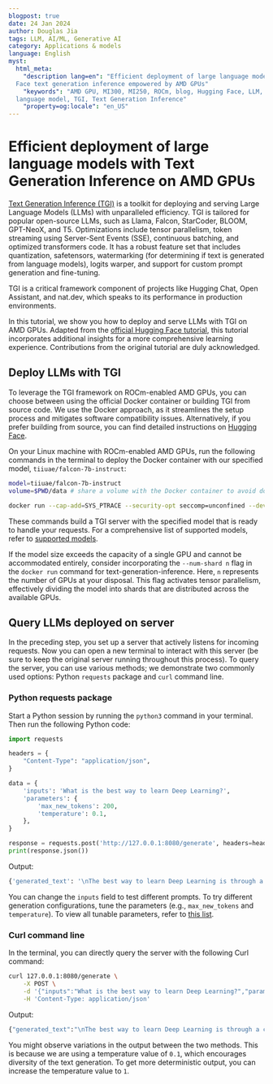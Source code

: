 ```yaml
---
blogpost: true
date: 24 Jan 2024
author: Douglas Jia
tags: LLM, AI/ML, Generative AI
category: Applications & models
language: English
myst:
  html_meta:
    "description lang=en": "Efficient deployment of large language models with Hugging
  Face text generation inference empowered by AMD GPUs"
    "keywords": "AMD GPU, MI300, MI250, ROCm, blog, Hugging Face, LLM,
  language model, TGI, Text Generation Inference"
    "property=og:locale": "en_US"
---
```


# Efficient deployment of large language models with Text Generation Inference on AMD GPUs

[Text Generation Inference (TGI)](https://huggingface.co/docs/text-generation-inference/index) is a
toolkit for deploying and serving Large Language Models (LLMs) with unparalleled efficiency. TGI is
tailored for popular open-source LLMs, such as Llama, Falcon, StarCoder, BLOOM, GPT-NeoX, and T5.
Optimizations include tensor parallelism, token streaming using Server-Sent Events (SSE), continuous
batching, and optimized transformers code. It has a robust feature set that includes quantization,
safetensors, watermarking (for determining if text is generated from language models), logits warper,
and support for custom prompt generation and fine-tuning.

TGI is a critical framework component of projects like Hugging Chat, Open Assistant, and nat.dev,
which speaks to its performance in production environments.

In this tutorial, we show you how to deploy and serve LLMs with TGI on AMD GPUs. Adapted from the
[official Hugging Face tutorial](https://huggingface.co/docs/text-generation-inference/index), this
tutorial incorporates additional insights for a more comprehensive learning experience. Contributions
from the original tutorial are duly acknowledged.

## Deploy LLMs with TGI

To leverage the TGI framework on ROCm-enabled AMD GPUs, you can choose between using the
official Docker container or building TGI from source code. We use the Docker approach, as it
streamlines the setup process and mitigates software compatibility issues. Alternatively, if you prefer
building from source, you can find detailed instructions on
[Hugging Face](https://huggingface.co/docs/text-generation-inference/installation).

On your Linux machine with ROCm-enabled AMD GPUs, run the following commands in the terminal
to deploy the Docker container with our specified model, `tiiuae/falcon-7b-instruct`:

```sh
model=tiiuae/falcon-7b-instruct
volume=$PWD/data # share a volume with the Docker container to avoid downloading weights every run

docker run --cap-add=SYS_PTRACE --security-opt seccomp=unconfined --device=/dev/kfd --device=/dev/dri --group-add video --ipc=host --shm-size 1g -p 8080:80 -v $volume:/data ghcr.io/huggingface/text-generation-inference:1.3-rocm --model-id $model
```

These commands build a TGI server with the specified model that is ready to handle your requests. For
a comprehensive list of supported models, refer to
[supported models](https://huggingface.co/docs/text-generation-inference/supported_models).

If the model size exceeds the capacity of a single GPU and cannot be accommodated entirely, consider incorporating the `--num-shard n` flag in the `docker run` command for text-generation-inference. Here, `n` represents the number
of GPUs at your disposal. This flag activates tensor parallelism, effectively dividing the model into
shards that are distributed across the available GPUs.

## Query LLMs deployed on server

In the preceding step, you set up a server that actively listens for incoming requests. Now you can
open a new terminal to interact with this server (be sure to keep the original server running throughout
this process). To query the server, you can use various methods; we demonstrate two commonly used
options: Python `requests` package and `curl` command line.

### Python requests package

Start a Python session by running the `python3` command in your terminal. Then run the following
Python code:

```python
import requests

headers = {
    "Content-Type": "application/json",
}

data = {
    'inputs': 'What is the best way to learn Deep Learning?',
    'parameters': {
        'max_new_tokens': 200,
        'temperature': 0.1,
    },
}

response = requests.post('http://127.0.0.1:8080/generate', headers=headers, json=data)
print(response.json())
```

Output:

```sh
{'generated_text': '\nThe best way to learn Deep Learning is through a combination of hands-on practice and structured learning. Some popular resources for learning Deep Learning include online courses, such as those offered by Coursera or edX, and textbooks such as "Deep Learning" by Goodfellow, Bengio, and Courville. Additionally, participating in online coding challenges and competitions can help reinforce your knowledge and improve your skills.'}
```

You can change the `inputs` field to test different prompts. To try different generation configurations,
tune the parameters (e.g., `max_new_tokens` and `temperature`). To view all tunable parameters, refer
to [this list](https://huggingface.co/docs/transformers/main_classes/text_generation).

### Curl command line

In the terminal, you can directly query the server with the following Curl command:

```sh
curl 127.0.0.1:8080/generate \
    -X POST \
    -d '{"inputs":"What is the best way to learn Deep Learning?","parameters":{"max_new_tokens":200,"temperature":0.1}}' \
    -H 'Content-Type: application/json'
```

Output:

```sh
{"generated_text":"\nThe best way to learn Deep Learning is through a combination of hands-on practice and structured learning. Some popular ways to learn Deep Learning include taking online courses, attending workshops, and working on personal projects. It's also important to stay up-to-date on the latest research and developments in the field."}
```

You might observe variations in the output between the two methods. This is because we are using a
temperature value of `0.1`, which encourages diversity of the text generation. To get more deterministic
output, you can increase the temperature value to `1`.

